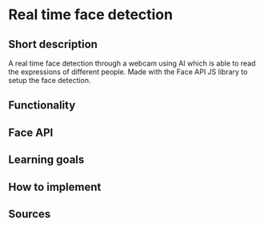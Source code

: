 # Real time face detection

## Short description
A real time face detection through a webcam using AI which is able to read the expressions of different people. Made with the Face API JS library to setup the face detection.

## Functionality


## Face API


## Learning goals


## How to implement


## Sources
